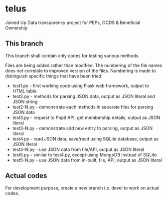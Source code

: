 # telus
Joined Up Data transparency project for PEPs, OCDS &amp; Beneficial Ownership

## This branch

This branch shall contain only codes for testing various methods.

Files are being added rather than modified. The numbering of the file names
does *not* correlate to improved version of the files. Numbering is made to
distinguish specific things that have been tried.

* test1.py - first working code using Flask web framework, output to HTML table
* test2.py - methods for parsing JSON data, output as JSON literal and JSON string
* test2-N.py - demonstrate each methods in separate files for parsing JSON data
* test3.py - request to Popit API, get membership details, output as JSON literal
* test3-N.py - demonstrate add new entry to parsing, output as JSON literal
* test4.py - read JSON data, save/read using SQLite database, output as JSON literal
* test4-N.py - use JSON data from file/API, output as JSON literal
* test5.py - similar to test4.py, except using MongoDB instead of SQLite
* test5-N.py - use JSON data from in-built, file, API, output as JSON literal

## Actual codes

For development purpose, create a new branch i.e. devel to work on actual codes.
